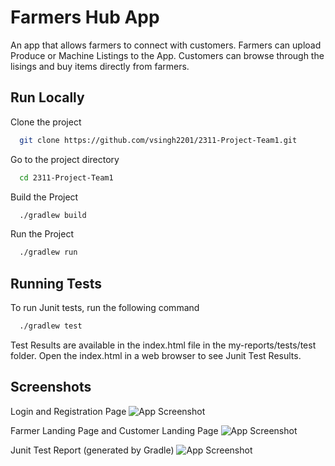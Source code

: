 
# Farmers Hub App

An app that allows farmers to connect with customers. Farmers can upload Produce or Machine Listings to the App. Customers can browse through the lisings and buy items directly from farmers.





## Run Locally

Clone the project

```bash
  git clone https://github.com/vsingh2201/2311-Project-Team1.git
```

Go to the project directory

```bash
  cd 2311-Project-Team1
```

Build the Project

```bash
  ./gradlew build
```

Run the Project

```bash
  ./gradlew run
```


## Running Tests

To run Junit tests, run the following command

```bash
  ./gradlew test
```
Test Results are available in the index.html file in the my-reports/tests/test folder.
Open the index.html in a web browser to see Junit Test Results.


## Screenshots
Login and Registration Page
![App Screenshot](https://media.discordapp.net/attachments/1193839007264669706/1211528599262199818/image.png?ex=65ee86ef&is=65dc11ef&hm=0990e200d6656c197199b65260e1b0c33615b5c3b2906415ec5138c1f0ceb225&=&format=webp&quality=lossless&width=2160&height=798)

Farmer Landing Page and Customer Landing Page
![App Screenshot](https://media.discordapp.net/attachments/1194048943387058289/1211504152010559528/image.png?ex=65ee702a&is=65dbfb2a&hm=392ed3b09a6180d8e035dc28621d54f60b7d3fa14354b78d1f23b5ac059c753e&=&format=webp&quality=lossless&width=1708&height=1060)

Junit Test Report (generated by Gradle)
![App Screenshot](https://cdn.discordapp.com/attachments/1193839007264669706/1211530707466194944/image.png?ex=65ee88e5&is=65dc13e5&hm=ba4f60726314c4406571d310aa46a526e50d136ff46e130db25c55d43b7c91ae&)

